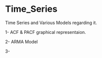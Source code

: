 # Time_Series
Time Series and Various Models regarding it.


1- ACF & PACF graphical representaion.

2- ARMA Model

3- 
